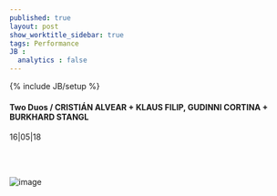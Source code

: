 ```yaml
---
published: true
layout: post
show_worktitle_sidebar: true
tags: Performance
JB :
  analytics : false
---
```


{% include JB/setup %}




<p>
<h4>Two Duos / CRISTIÁN ALVEAR + KLAUS FILIP, GUDINNI CORTINA + BURKHARD STANGL</h4>
16|05|18

<br /><br />
</p><p>
<img src="{{ site.url }}/images/filip.jpg" alt="image">
</p>

